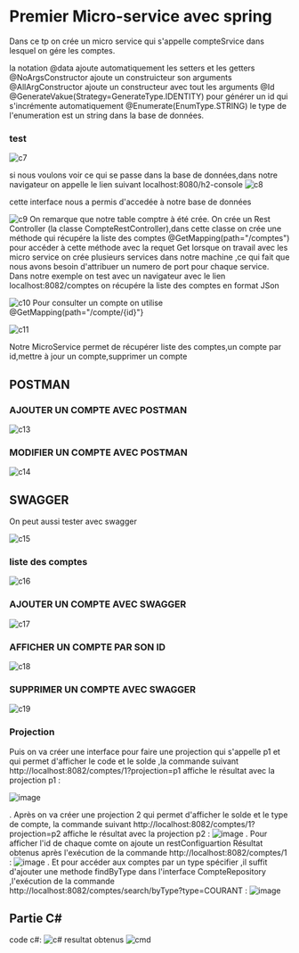 # Premier Micro-service avec spring
Dans ce tp on crée un micro service qui s'appelle compteSrvice dans lesquel on gére les comptes.

la notation @data ajoute automatiquement les setters et les getters 
@NoArgsConstructor ajoute un construicteur son arguments
@AllArgConstructor ajoute un constructeur avec tout les arguments
@Id @GenerateVakue(Strategy=GenerateType.IDENTITY) pour générer un id qui s'incrémente automatiquement
@Enumerate(EnumType.STRING) le type de l'enumeration est un string dans la base de données.

### test
![c7](https://user-images.githubusercontent.com/82270887/163655312-259ba696-6f81-4746-bf30-e281a404134a.png)

si nous voulons voir ce qui se passe dans la base de données,dans notre navigateur on appelle le lien suivant
localhost:8080/h2-console
![c8](https://user-images.githubusercontent.com/82270887/163655362-a31853ae-8f26-47e3-bec6-e05576b3c67c.png)

cette interface nous a permis d'accedée à notre base de données

![c9](https://user-images.githubusercontent.com/82270887/163655385-857489ca-ce3b-46cc-9c63-3e58d53263b7.png)
On remarque que notre table comptre à été crée.
On crée un Rest Controller (la classe CompteRestController),dans cette classe on crée une méthode qui récupére la liste des comptes
@GetMapping(path="/comptes") pour accéder à cette méthode avec la requet Get
lorsque on travail avec les micro service on crée plusieurs services dans notre machine ,ce qui fait que nous avons besoin d'attribuer
un numero de port pour chaque service.
Dans notre exemple on test avec un navigateur avec le lien localhost:8082/comptes on récupére la liste des comptes en format JSon

![c10](https://user-images.githubusercontent.com/82270887/163655611-a6e1bc63-986b-4e17-88f3-bdaa760b7b5f.png)
Pour consulter un compte on utilise @GetMapping(path="/compte/{id}"}

![c11](https://user-images.githubusercontent.com/82270887/163655712-5f802485-62fa-4624-aff8-5caf8fd33d41.png)

Notre MicroService permet de récupérer liste des comptes,un compte par id,mettre à jour un compte,supprimer un compte

## POSTMAN
### AJOUTER UN COMPTE AVEC POSTMAN

![c13](https://user-images.githubusercontent.com/82270887/163655768-0ab061d7-129c-42d8-9b56-cf520e40ee51.png)

### MODIFIER UN COMPTE AVEC POSTMAN

![c14](https://user-images.githubusercontent.com/82270887/163655803-ec2bb613-a3b1-4259-9e6f-2212ee0f1d6f.png)

## SWAGGER
On peut aussi tester avec swagger 

![c15](https://user-images.githubusercontent.com/82270887/163655836-7144fd0c-e1f9-4537-93db-7832bf852bd0.png)

### liste des comptes

![c16](https://user-images.githubusercontent.com/82270887/163655853-d983ac6c-c107-4a3f-a174-c1af996ff2e3.png)

### AJOUTER UN COMPTE AVEC SWAGGER

![c17](https://user-images.githubusercontent.com/82270887/163655873-a2edc2f3-81f7-438f-a472-63eb7a184483.png)

### AFFICHER UN COMPTE PAR SON ID

![c18](https://user-images.githubusercontent.com/82270887/163655892-d0a26dea-1cb6-4619-9928-e3d07a3d31ae.png)

### SUPPRIMER UN COMPTE AVEC SWAGGER

![c19](https://user-images.githubusercontent.com/82270887/163655898-20cf47c8-45c5-4f80-9029-e1b90a0199d0.png)
### Projection
Puis on va créer une interface pour faire une projection qui s'appelle p1 et qui permet d'afficher le code et le solde ,la commande suivant http://localhost:8082/comptes/1?projection=p1 affiche le résultat avec la projection p1 :

![image](https://user-images.githubusercontent.com/82270887/172942214-b4fa737d-a85c-40ce-8177-4ee1d5edecda.png)

. Après on va créer une projection 2 qui permet d'afficher le solde et le type de compte, la commande suivant http://localhost:8082/comptes/1?projection=p2 affiche le résultat avec la projection p2 :
![image](https://user-images.githubusercontent.com/82270887/172942673-7e025db5-8f6c-4b27-a47b-323183139ca5.png)
. Pour afficher l'id de chaque comte on ajoute un restConfiguartion
Résultat obtenus après l'exécution  de la commande http://localhost:8082/comptes/1 :
![image](https://user-images.githubusercontent.com/82270887/172943528-beb31cfd-96ca-4f82-93a2-282399da13e3.png)
. Et pour accéder aux comptes par un type spécifier ,il suffit d'ajouter une methode findByType dans l'interface CompteRepository ,l'exécution  de la commande http://localhost:8082/comptes/search/byType?type=COURANT :
![image](https://user-images.githubusercontent.com/82270887/172943874-7bbfed1e-3df9-411e-9260-84e0ec1e163b.png)

## Partie C# 
code c#:
![c#](https://user-images.githubusercontent.com/82270887/173161839-e1bf0abc-e6e0-4c9b-8a17-631d83b9fad9.png)
resultat obtenus 
![cmd](https://user-images.githubusercontent.com/82270887/173161880-ef5fa8b0-47e7-41a1-81f7-4eea5b8a30d1.png)







